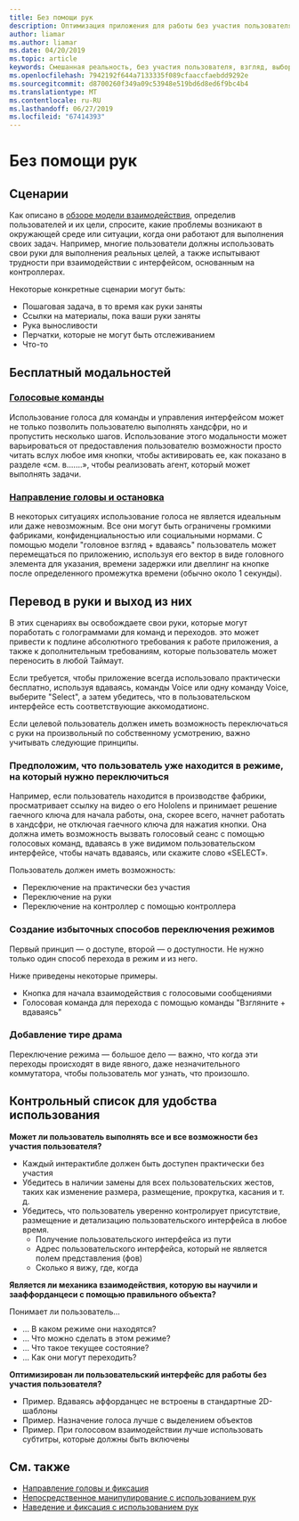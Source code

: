 ```yaml
---
title: Без помощи рук
description: Оптимизация приложения для работы без участия пользователя
author: liamar
ms.author: liamar
ms.date: 04/20/2019
ms.topic: article
keywords: Смешанная реальность, без участия пользователя, взгляд, выбор целевой платформы, взаимодействие, проектирование
ms.openlocfilehash: 7942192f644a7133335f089cfaaccfaebdd9292e
ms.sourcegitcommit: d8700260f349a09c53948e519bd6d8ed6f9bc4b4
ms.translationtype: MT
ms.contentlocale: ru-RU
ms.lasthandoff: 06/27/2019
ms.locfileid: "67414393"
---
```

# <a name="hands-free"></a>Без помощи рук



## <a name="scenarios"></a>Сценарии

Как описано в [обзоре модели взаимодействия](interaction-fundamentals.md), определив пользователей и их цели, спросите, какие проблемы возникают в окружающей среде или ситуации, когда они работают для выполнения своих задач. Например, многие пользователи должны использовать свои руки для выполнения реальных целей, а также испытывают трудности при взаимодействии с интерфейсом, основанным на контроллерах. 

Некоторые конкретные сценарии могут быть: 
* Пошаговая задача, в то время как руки заняты
* Ссылки на материалы, пока ваши руки заняты
* Рука выносливости
* Перчатки, которые не могут быть отслеживанием
* Что-то


## <a name="hands-free-modalities"></a>Бесплатный модальностей

### <a name="voice-commandingvoice-designmd"></a>[Голосовые команды](voice-design.md)

Использование голоса для команды и управления интерфейсом может не только позволить пользователю выполнять хандсфри, но и пропустить несколько шагов. Использование этого модальности может варьироваться от предоставления пользователю возможности просто читать вслух любое имя кнопки, чтобы активировать ее, как показано в разделе «см. в.......», чтобы реализовать агент, который может выполнять задачи.



### <a name="head-gaze-and-dwellgaze-and-dwellmd"></a>[Направление головы и остановка](gaze-and-dwell.md)

В некоторых ситуациях использование голоса не является идеальным или даже невозможным. Все они могут быть ограничены громкими фабриками, конфиденциальностью или социальными нормами. С помощью модели "головное взгляд + вдаваясь" пользователь может перемещаться по приложению, используя его вектор в виде головного элемента для указания, времени задержки или двеллинг на кнопке после определенного промежутка времени (обычно около 1 секунды). 


## <a name="transitioning-in-and-out-of-hands-free"></a>Перевод в руки и выход из них

В этих сценариях вы освобождаете свои руки, которые могут поработать с голограммами для команд и переходов. это может привести к подлине абсолютного требования к работе приложения, а также к дополнительным требованиям, которые пользователь может переносить в любой Таймаут. 

Если требуется, чтобы приложение всегда использовало практически бесплатно, используя вдаваясь, команды Voice или одну команду Voice, выберите "Select", а затем убедитесь, что в пользовательском интерфейсе есть соответствующие аккомодатионс. 

Если целевой пользователь должен иметь возможность переключаться с руки на произвольный по собственному усмотрению, важно учитывать следующие принципы.

### <a name="assume-the-user-is-already-in-the-mode-that-they-want-to-switch-to"></a>Предположим, что пользователь уже находится в режиме, на который нужно переключиться
Например, если пользователь находится в производстве фабрики, просматривает ссылку на видео о его Hololens и принимает решение гаечного ключа для начала работы, она, скорее всего, начнет работать в хандсфри, не отключая гаечного ключа для нажатия кнопки. Она должна иметь возможность вызвать голосовый сеанс с помощью голосовых команд, вдаваясь в уже видимом пользовательском интерфейсе, чтобы начать вдаваясь, или скажите слово «SELECT».

Пользователь должен иметь возможность: 
* Переключение на практически без участия
* Переключение на руки
* Переключение на контроллер с помощью контроллера 

### <a name="create-redundant-ways-to-switch-modes"></a>Создание избыточных способов переключения режимов
Первый принцип — о доступе, второй — о доступности. Не нужно только один способ перехода в режим и из него. 

Ниже приведены некоторые примеры. 
* Кнопка для начала взаимодействия с голосовыми сообщениями
* Голосовая команда для перехода с помощью команды "Взгляните + вдаваясь"

### <a name="add-a-dash-of-drama"></a>Добавление тире драма
Переключение режима — большое дело — важно, что когда эти переходы происходят в виде явного, даже незначительного коммутатора, чтобы пользователь мог узнать, что произошло. 


## <a name="usability-checklist"></a>Контрольный список для удобства использования

**Может ли пользователь выполнять все и все возможности без участия пользователя?**
* Каждый интерактибле должен быть доступен практически без участия
* Убедитесь в наличии замены для всех пользовательских жестов, таких как изменение размера, размещение, прокрутка, касания и т. д.
* Убедитесь, что пользователь уверенно контролирует присутствие, размещение и детализацию пользовательского интерфейса в любое время.
    * Получение пользовательского интерфейса из пути
    * Адрес пользовательского интерфейса, который не является полем представления (фов)
    * Сколько я вижу, где, когда

**Является ли механика взаимодействия, которую вы научили и зааффорданцеси с помощью правильного объекта?**

Понимает ли пользователь...
* ... В каком режиме они находятся?
* ... Что можно сделать в этом режиме?
* ... Что такое текущее состояние?
* ... Как они могут переходить?
    
**Оптимизирован ли пользовательский интерфейс для работы без участия пользователя?**   

* Пример. Вдаваясь аффорданцес не встроены в стандартные 2D-шаблоны
* Пример. Назначение голоса лучше с выделением объектов
* Пример. При голосовом взаимодействии лучше использовать субтитры, которые должны быть включены


## <a name="see-also"></a>См. также
* [Направление головы и фиксация](gaze-and-commit.md)
* [Непосредственное манипулирование с использованием рук](direct-manipulation.md)
* [Наведение и фиксация с использованием рук](point-and-commit.md)
